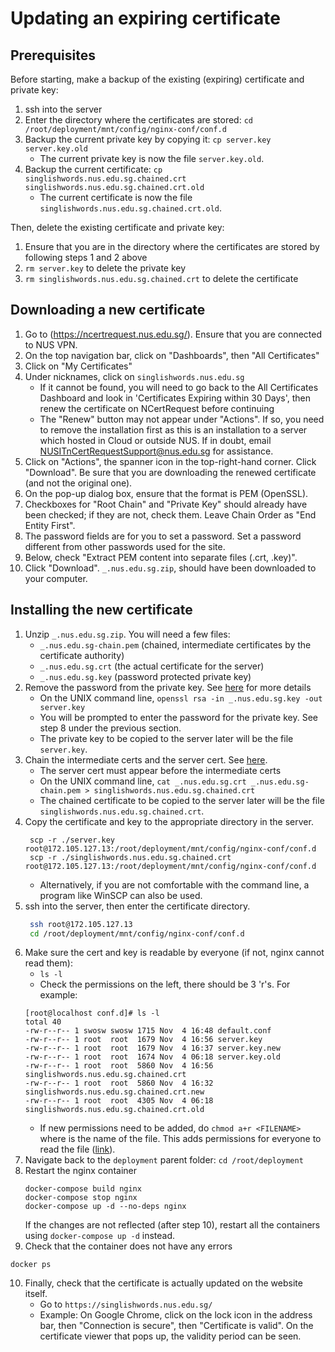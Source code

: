 # Updating an expiring certificate
## Prerequisites
Before starting, make a backup of the existing (expiring) certificate and private key:
1. ssh into the server
2. Enter the directory where the certificates are stored: `cd /root/deployment/mnt/config/nginx-conf/conf.d`
3. Backup the current private key by copying it: `cp server.key server.key.old`
    - The current private key is now the file `server.key.old`.
4. Backup the current certificate: `cp singlishwords.nus.edu.sg.chained.crt singlishwords.nus.edu.sg.chained.crt.old`
    - The current certificate is now the file `singlishwords.nus.edu.sg.chained.crt.old`.

Then, delete the existing certificate and private key:
1. Ensure that you are in the directory where the certificates are stored by following steps 1 and 2 above
2. `rm server.key` to delete the private key
3. `rm singlishwords.nus.edu.sg.chained.crt` to delete the certificate

## Downloading a new certificate
1. Go to (https://ncertrequest.nus.edu.sg/). Ensure that you are connected to NUS VPN. 
2. On the top navigation bar, click on "Dashboards", then "All Certificates"
3. Click on "My Certificates"
4. Under nicknames, click on `singlishwords.nus.edu.sg`
    - If it cannot be found, you will need to go back to the All Certificates Dashboard and look in 'Certificates Expiring within 30 Days', then renew the certificate on NCertRequest before continuing
    - The "Renew" button may not appear under "Actions". If so, you need to remove the installation first as this is an installation to a server which hosted in Cloud or outside NUS. If in doubt, email NUSITnCertRequestSupport@nus.edu.sg for assistance. 
5. Click on "Actions", the spanner icon in the top-right-hand corner. Click "Download". Be sure that you are downloading the renewed certificate (and not the original one).
6. On the pop-up dialog box, ensure that the format is PEM (OpenSSL). 
7. Checkboxes for "Root Chain" and "Private Key" should already have been checked; if they are not, check them. Leave Chain Order as "End Entity First".
8. The password fields are for you to set a password. Set a password different from other passwords used for the site. 
9. Below, check "Extract PEM content into separate files (.crt, .key)".
10. Click "Download". `_.nus.edu.sg.zip`, should have been downloaded to your computer. 

## Installing the new certificate
1. Unzip `_.nus.edu.sg.zip`. You will need a few files:
    * `_.nus.edu.sg-chain.pem` (chained, intermediate certificates by the certificate authority)
    * `_.nus.edu.sg.crt` (the actual certificate for the server)
    * `_.nus.edu.sg.key` (password protected private key)
2. Remove the password from the private key. See [here](https://www.madboa.com/geek/openssl/#how-do-i-remove-a-passphrase-from-a-key) for more details
    * On the UNIX command line, `openssl rsa -in _.nus.edu.sg.key -out server.key`
    * You will be prompted to enter the password for the private key. See step 8 under the previous section. 
    * The private key to be copied to the server later will be the file `server.key`. 
3. Chain the intermediate certs and the server cert. See [here](https://nginx.org/en/docs/http/configuring_https_servers.html#chains).
    * The server cert must appear before the intermediate certs
    * On the UNIX command line, `cat _.nus.edu.sg.crt _.nus.edu.sg-chain.pem > singlishwords.nus.edu.sg.chained.crt`
    * The chained certificate to be copied to the server later will be the file `singlishwords.nus.edu.sg.chained.crt`.
4. Copy the certificate and key to the appropriate directory in the server. 
    ```
     scp -r ./server.key root@172.105.127.13:/root/deployment/mnt/config/nginx-conf/conf.d
     scp -r ./singlishwords.nus.edu.sg.chained.crt root@172.105.127.13:/root/deployment/mnt/config/nginx-conf/conf.d
    ```
    * Alternatively, if you are not comfortable with the command line, a program like WinSCP can also be used.
5. ssh into the server, then enter the certificate directory.
    ```bash
     ssh root@172.105.127.13
     cd /root/deployment/mnt/config/nginx-conf/conf.d
    ```
6. Make sure the cert and key is readable by everyone (if not, nginx cannot read them):
    * `ls -l`
    * Check the permissions on the left, there should be 3 'r's. For example: 
    ```
    [root@localhost conf.d]# ls -l
    total 40
    -rw-r--r-- 1 swosw swosw 1715 Nov  4 16:48 default.conf
    -rw-r--r-- 1 root  root  1679 Nov  4 16:56 server.key
    -rw-r--r-- 1 root  root  1679 Nov  4 16:37 server.key.new
    -rw-r--r-- 1 root  root  1674 Nov  4 06:18 server.key.old
    -rw-r--r-- 1 root  root  5860 Nov  4 16:56 singlishwords.nus.edu.sg.chained.crt
    -rw-r--r-- 1 root  root  5860 Nov  4 16:32 singlishwords.nus.edu.sg.chained.crt.new
    -rw-r--r-- 1 root  root  4305 Nov  4 06:18 singlishwords.nus.edu.sg.chained.crt.old
    ```
    * If new permissions need to be added, do `chmod a+r <FILENAME>` where <FILENAME> is the name of the file. This adds permissions for everyone to read the file ([link](https://kb.iu.edu/d/abdb)).
7. Navigate back to the `deployment` parent folder: `cd /root/deployment` 
8. Restart the nginx container
   ```
   docker-compose build nginx
   docker-compose stop nginx
   docker-compose up -d --no-deps nginx
   ```
   If the changes are not reflected (after step 10), restart all the containers using `docker-compose up -d` instead.
9. Check that the container does not have any errors
  ```
  docker ps
  ```
10. Finally, check that the certificate is actually updated on the website itself. 
    * Go to `https://singlishwords.nus.edu.sg/`
    * Example: On Google Chrome, click on the lock icon in the address bar, then "Connection is secure", then "Certificate is valid". On the certificate viewer that pops up, the validity period can be seen. 
